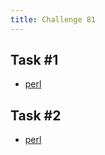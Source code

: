 ```yaml
---
title: Challenge 81
---
```



## Task #1

- [perl](https://github.com/manwar/perlweeklychallenge-club/blob/master/challenge-081/alexander-pankoff/perl/ch-1.pl)

## Task #2

- [perl](https://github.com/manwar/perlweeklychallenge-club/blob/master/challenge-081/alexander-pankoff/perl/ch-2.pl)
